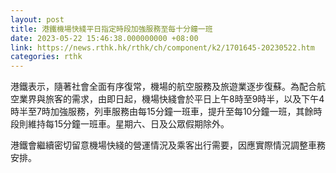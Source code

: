 ```yaml
---
layout: post
title: 港鐵機場快綫平日指定時段加強服務至每十分鐘一班
date: 2023-05-22 15:46:38.000000000 +08:00
link: https://news.rthk.hk/rthk/ch/component/k2/1701645-20230522.htm
categories: rthk
---
```


港鐵表示，隨著社會全面有序復常，機場的航空服務及旅遊業逐步復蘇。為配合航空業界與旅客的需求，由即日起，機場快綫會於平日上午8時至9時半，以及下午4時半至7時加強服務，列車服務由每15分鐘一班車，提升至每10分鐘一班，其餘時段則維持每15分鐘一班車。星期六、日及公眾假期除外。

港鐵會繼續密切留意機場快綫的營運情況及乘客出行需要，因應實際情況調整車務安排。
